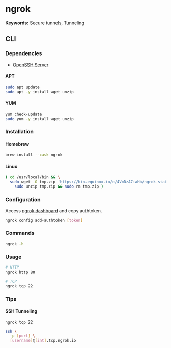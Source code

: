 # ngrok

**Keywords:** Secure tunnels, Tunneling

## CLI

### Dependencies

- [OpenSSH Server](/openssh-server.md)

#### APT

```sh
sudo apt update
sudo apt -y install wget unzip
```

#### YUM

```sh
yum check-update
sudo yum -y install wget unzip
```

### Installation

#### Homebrew

```sh
brew install --cask ngrok
```

#### Linux

```sh
( cd /usr/local/bin && \
  sudo wget -O tmp.zip 'https://bin.equinox.io/c/4VmDzA7iaHb/ngrok-stable-linux-amd64.zip' && \
    sudo unzip tmp.zip && sudo rm tmp.zip )
```

### Configuration

Access [ngrok dashboard](https://dashboard.ngrok.com) and copy authtoken.

```sh
ngrok config add-authtoken [token]
```

### Commands

```sh
ngrok -h
```

### Usage

```sh
# HTTP
ngrok http 80

# TCP
ngrok tcp 22
```

### Tips

#### SSH Tunneling

```sh
ngrok tcp 22
```

```sh
ssh \
  -p [port] \
  [username]@[int].tcp.ngrok.io
```
